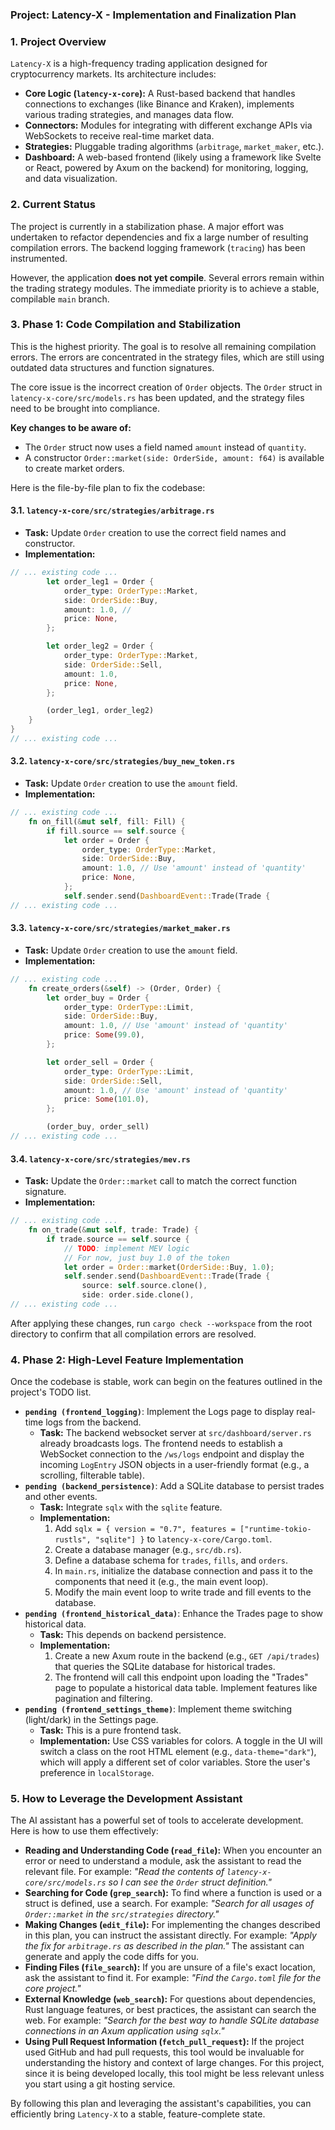 ### **Project: Latency-X - Implementation and Finalization Plan**

### 1. Project Overview

`Latency-X` is a high-frequency trading application designed for cryptocurrency markets. Its architecture includes:

*   **Core Logic (`latency-x-core`):** A Rust-based backend that handles connections to exchanges (like Binance and Kraken), implements various trading strategies, and manages data flow.
*   **Connectors:** Modules for integrating with different exchange APIs via WebSockets to receive real-time market data.
*   **Strategies:** Pluggable trading algorithms (`arbitrage`, `market_maker`, etc.).
*   **Dashboard:** A web-based frontend (likely using a framework like Svelte or React, powered by Axum on the backend) for monitoring, logging, and data visualization.

### 2. Current Status

The project is currently in a stabilization phase. A major effort was undertaken to refactor dependencies and fix a large number of resulting compilation errors. The backend logging framework (`tracing`) has been instrumented.

However, the application **does not yet compile**. Several errors remain within the trading strategy modules. The immediate priority is to achieve a stable, compilable `main` branch.

### 3. Phase 1: Code Compilation and Stabilization

This is the highest priority. The goal is to resolve all remaining compilation errors. The errors are concentrated in the strategy files, which are still using outdated data structures and function signatures.

The core issue is the incorrect creation of `Order` objects. The `Order` struct in `latency-x-core/src/models.rs` has been updated, and the strategy files need to be brought into compliance.

**Key changes to be aware of:**
*   The `Order` struct now uses a field named `amount` instead of `quantity`.
*   A constructor `Order::market(side: OrderSide, amount: f64)` is available to create market orders.

Here is the file-by-file plan to fix the codebase:

#### 3.1. `latency-x-core/src/strategies/arbitrage.rs`

*   **Task:** Update `Order` creation to use the correct field names and constructor.
*   **Implementation:**

```rust:latency-x-core/src/strategies/arbitrage.rs
// ... existing code ...
        let order_leg1 = Order {
            order_type: OrderType::Market,
            side: OrderSide::Buy,
            amount: 1.0, //
            price: None,
        };

        let order_leg2 = Order {
            order_type: OrderType::Market,
            side: OrderSide::Sell,
            amount: 1.0,
            price: None,
        };

        (order_leg1, order_leg2)
    }
}
// ... existing code ...
```

#### 3.2. `latency-x-core/src/strategies/buy_new_token.rs`

*   **Task:** Update `Order` creation to use the `amount` field.
*   **Implementation:**

```rust:latency-x-core/src/strategies/buy_new_token.rs
// ... existing code ...
    fn on_fill(&mut self, fill: Fill) {
        if fill.source == self.source {
            let order = Order {
                order_type: OrderType::Market,
                side: OrderSide::Buy,
                amount: 1.0, // Use 'amount' instead of 'quantity'
                price: None,
            };
            self.sender.send(DashboardEvent::Trade(Trade {
// ... existing code ...
```

#### 3.3. `latency-x-core/src/strategies/market_maker.rs`

*   **Task:** Update `Order` creation to use the `amount` field.
*   **Implementation:**

```rust:latency-x-core/src/strategies/market_maker.rs
// ... existing code ...
    fn create_orders(&self) -> (Order, Order) {
        let order_buy = Order {
            order_type: OrderType::Limit,
            side: OrderSide::Buy,
            amount: 1.0, // Use 'amount' instead of 'quantity'
            price: Some(99.0),
        };

        let order_sell = Order {
            order_type: OrderType::Limit,
            side: OrderSide::Sell,
            amount: 1.0, // Use 'amount' instead of 'quantity'
            price: Some(101.0),
        };

        (order_buy, order_sell)
// ... existing code ...
```

#### 3.4. `latency-x-core/src/strategies/mev.rs`

*   **Task:** Update the `Order::market` call to match the correct function signature.
*   **Implementation:**

```rust:latency-x-core/src/strategies/mev.rs
// ... existing code ...
    fn on_trade(&mut self, trade: Trade) {
        if trade.source == self.source {
            // TODO: implement MEV logic
            // For now, just buy 1.0 of the token
            let order = Order::market(OrderSide::Buy, 1.0);
            self.sender.send(DashboardEvent::Trade(Trade {
                source: self.source.clone(),
                side: order.side.clone(),
// ... existing code ...
```

After applying these changes, run `cargo check --workspace` from the root directory to confirm that all compilation errors are resolved.

### 4. Phase 2: High-Level Feature Implementation

Once the codebase is stable, work can begin on the features outlined in the project's TODO list.

*   **`pending (frontend_logging)`**: Implement the Logs page to display real-time logs from the backend.
    *   **Task:** The backend websocket server at `src/dashboard/server.rs` already broadcasts logs. The frontend needs to establish a WebSocket connection to the `/ws/logs` endpoint and display the incoming `LogEntry` JSON objects in a user-friendly format (e.g., a scrolling, filterable table).
*   **`pending (backend_persistence)`**: Add a SQLite database to persist trades and other events.
    *   **Task:** Integrate `sqlx` with the `sqlite` feature.
    *   **Implementation:**
        1.  Add `sqlx = { version = "0.7", features = ["runtime-tokio-rustls", "sqlite"] }` to `latency-x-core/Cargo.toml`.
        2.  Create a database manager (e.g., `src/db.rs`).
        3.  Define a database schema for `trades`, `fills`, and `orders`.
        4.  In `main.rs`, initialize the database connection and pass it to the components that need it (e.g., the main event loop).
        5.  Modify the main event loop to write trade and fill events to the database.
*   **`pending (frontend_historical_data)`**: Enhance the Trades page to show historical data.
    *   **Task:** This depends on backend persistence.
    *   **Implementation:**
        1.  Create a new Axum route in the backend (e.g., `GET /api/trades`) that queries the SQLite database for historical trades.
        2.  The frontend will call this endpoint upon loading the "Trades" page to populate a historical data table. Implement features like pagination and filtering.
*   **`pending (frontend_settings_theme)`**: Implement theme switching (light/dark) in the Settings page.
    *   **Task:** This is a pure frontend task.
    *   **Implementation:** Use CSS variables for colors. A toggle in the UI will switch a class on the root HTML element (e.g., `data-theme="dark"`), which will apply a different set of color variables. Store the user's preference in `localStorage`.

### 5. How to Leverage the Development Assistant

The AI assistant has a powerful set of tools to accelerate development. Here is how to use them effectively:

*   **Reading and Understanding Code (`read_file`):** When you encounter an error or need to understand a module, ask the assistant to read the relevant file. For example: *"Read the contents of `latency-x-core/src/models.rs` so I can see the `Order` struct definition."*
*   **Searching for Code (`grep_search`):** To find where a function is used or a struct is defined, use a search. For example: *"Search for all usages of `Order::market` in the `src/strategies` directory."*
*   **Making Changes (`edit_file`):** For implementing the changes described in this plan, you can instruct the assistant directly. For example: *"Apply the fix for `arbitrage.rs` as described in the plan."* The assistant can generate and apply the code diffs for you.
*   **Finding Files (`file_search`):** If you are unsure of a file's exact location, ask the assistant to find it. For example: *"Find the `Cargo.toml` file for the core project."*
*   **External Knowledge (`web_search`):** For questions about dependencies, Rust language features, or best practices, the assistant can search the web. For example: *"Search for the best way to handle SQLite database connections in an Axum application using `sqlx`."*
*   **Using Pull Request Information (`fetch_pull_request`):** If the project used GitHub and had pull requests, this tool would be invaluable for understanding the history and context of large changes. For this project, since it is being developed locally, this tool might be less relevant unless you start using a git hosting service.

By following this plan and leveraging the assistant's capabilities, you can efficiently bring `Latency-X` to a stable, feature-complete state. 